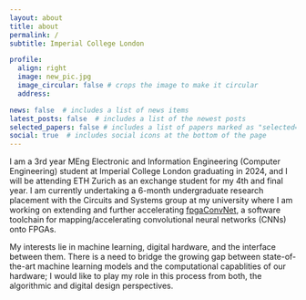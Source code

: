 ```yaml
---
layout: about
title: about
permalink: /
subtitle: Imperial College London

profile:
  align: right
  image: new_pic.jpg
  image_circular: false # crops the image to make it circular
  address: 

news: false  # includes a list of news items
latest_posts: false  # includes a list of the newest posts
selected_papers: false # includes a list of papers marked as "selected={true}"
social: true  # includes social icons at the bottom of the page
---
```


I am a 3rd year MEng Electronic and Information Engineering (Computer Engineering) student at Imperial College London graduating in 2024, and I will be attending ETH Zurich as an exchange student for my 4th and final year. I am currently undertaking a 6-month undergraduate research placement with the Circuits and Systems group at my university where I am working on extending and further accelerating [fpgaConvNet](https://cas.ee.ic.ac.uk/people/sv1310/fpgaConvNet.html), a software toolchain for mapping/accelerating convolutional neural networks (CNNs) onto FPGAs.

My interests lie in machine learning, digital hardware, and the interface between them. There is a need to bridge the growing gap between state-of-the-art machine learning models and the computational capablities of our hardware; I would like to play my role in this process from both, the algorithmic and digital design perspectives.

